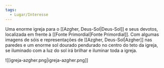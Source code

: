 ```yaml
---
tags:
  - Lugar/Interesse
---
```

Uma enorme igreja para o [[Azgher, Deus-Sol|Deus-Sol]] e seus devotos, localizada em frente à [[Fonte Primordial|Fonte Primordial]]. Com algumas imagens de sóis e representações de [[Azgher, Deus-Sol|Azgher]] nas paredes e um enorme sol dourado pendurado no centro do teto da igreja, se iluminado com a luz do sol irá brilhar e iluminar toda a igreja.

![[igreja-azgher.png|igreja-azgher.png]]

